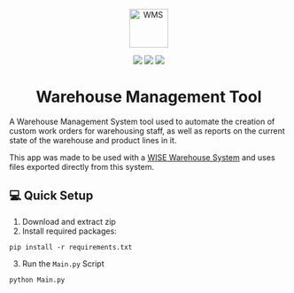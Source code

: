 <p align="center">
  <img alt="WMS" src="https://i.imgur.com/JydMRnL.png" width="70" />
</p>
<div align="center">
  <img src="https://img.shields.io/badge/-Python-%233573a6"/>
  <img src="https://img.shields.io/badge/-tkinter-orange"/>
  <img src="https://img.shields.io/badge/-pandas-%23ff69b4"/>
</div>
<h1 align="center">
  Warehouse Management Tool
</h1>

A Warehouse Management System tool used to automate the creation of custom work orders for warehousing staff, as well as reports on the 
current state of the warehouse and product lines in it. 

This app was made to be used with a [WISE Warehouse System](http://www.wisesystems.com.au/index.htm) and uses files exported directly from this system.

## 💻 Quick Setup

1) Download and extract zip
2) Install required packages:
```shell
pip install -r requirements.txt
```
3) Run the `Main.py` Script
```shell
python Main.py
```
